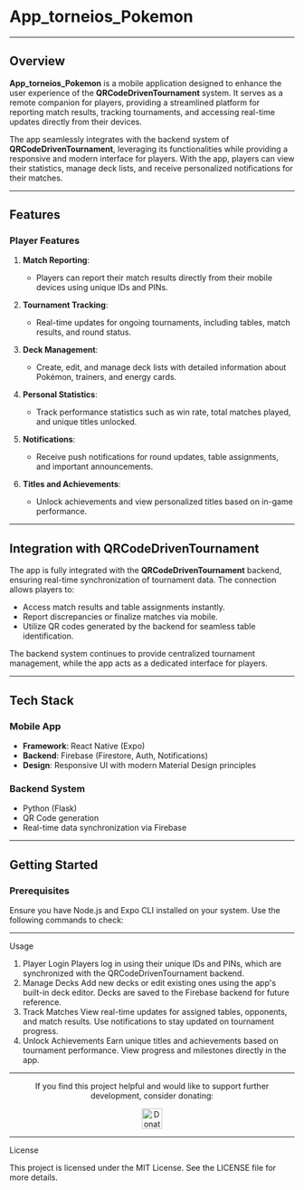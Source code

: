 # **App_torneios_Pokemon**

---

## **Overview**

**App_torneios_Pokemon** is a mobile application designed to enhance the user experience of the **QRCodeDrivenTournament** system. It serves as a remote companion for players, providing a streamlined platform for reporting match results, tracking tournaments, and accessing real-time updates directly from their devices.

The app seamlessly integrates with the backend system of **QRCodeDrivenTournament**, leveraging its functionalities while providing a responsive and modern interface for players. With the app, players can view their statistics, manage deck lists, and receive personalized notifications for their matches.

---

## **Features**

### **Player Features**

1. **Match Reporting**:

   - Players can report their match results directly from their mobile devices using unique IDs and PINs.

2. **Tournament Tracking**:

   - Real-time updates for ongoing tournaments, including tables, match results, and round status.

3. **Deck Management**:

   - Create, edit, and manage deck lists with detailed information about Pokémon, trainers, and energy cards.

4. **Personal Statistics**:

   - Track performance statistics such as win rate, total matches played, and unique titles unlocked.

5. **Notifications**:

   - Receive push notifications for round updates, table assignments, and important announcements.

6. **Titles and Achievements**:
   - Unlock achievements and view personalized titles based on in-game performance.

---

## **Integration with QRCodeDrivenTournament**

The app is fully integrated with the **QRCodeDrivenTournament** backend, ensuring real-time synchronization of tournament data. The connection allows players to:

- Access match results and table assignments instantly.
- Report discrepancies or finalize matches via mobile.
- Utilize QR codes generated by the backend for seamless table identification.

The backend system continues to provide centralized tournament management, while the app acts as a dedicated interface for players.

---

## **Tech Stack**

### **Mobile App**

- **Framework**: React Native (Expo)
- **Backend**: Firebase (Firestore, Auth, Notifications)
- **Design**: Responsive UI with modern Material Design principles

### **Backend System**

- Python (Flask)
- QR Code generation
- Real-time data synchronization via Firebase

---

## **Getting Started**

### **Prerequisites**

Ensure you have Node.js and Expo CLI installed on your system. Use the following commands to check:

---

Usage

1. Player Login
   Players log in using their unique IDs and PINs, which are synchronized with the QRCodeDrivenTournament backend.
2. Manage Decks
   Add new decks or edit existing ones using the app's built-in deck editor.
   Decks are saved to the Firebase backend for future reference.
3. Track Matches
   View real-time updates for assigned tables, opponents, and match results.
   Use notifications to stay updated on tournament progress.
4. Unlock Achievements
   Earn unique titles and achievements based on tournament performance.
   View progress and milestones directly in the app.

---

<div align="center"> <p>If you find this project helpful and would like to support further development, consider donating:</p> <a href="https://picpay.me/marco.macedo10/0.5" target="_blank"> <img src="https://img.shields.io/badge/Donate-PicPay-brightgreen?style=plastic&logo=amazonpay&logoColor=white" alt="Donate with PicPay" height="36" /> </a> </div>

---

License

This project is licensed under the MIT License. See the LICENSE file for more details.
